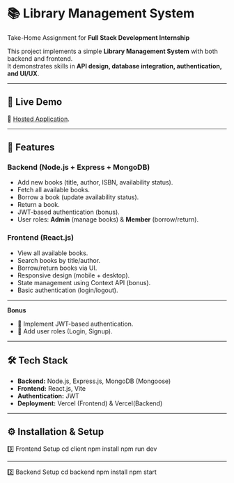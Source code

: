 # 📚 Library Management System

Take-Home Assignment for **Full Stack Development Internship**  

This project implements a simple **Library Management System** with both backend and frontend.  
It demonstrates skills in **API design, database integration, authentication, and UI/UX**.

---

## 🚀 Live Demo  
🔗 [Hosted Application](https://library-management-nu-one.vercel.app/).  

---

## 📌 Features

### Backend (Node.js + Express + MongoDB)
- Add new books (title, author, ISBN, availability status).
- Fetch all available books.
- Borrow a book (update availability status).
- Return a book.
- JWT-based authentication (bonus).
- User roles: **Admin** (manage books) & **Member** (borrow/return).

### Frontend (React.js)
- View all available books.
- Search books by title/author.
- Borrow/return books via UI.
- Responsive design (mobile + desktop).
- State management using Context API (bonus).
- Basic authentication (login/logout).

---

**Bonus**
- 🔐 Implement JWT-based authentication.
- 👥 Add user roles (Login, Signup).
---

## 🛠 Tech Stack
- **Backend:** Node.js, Express.js, MongoDB (Mongoose)
- **Frontend:** React.js, Vite
- **Authentication:** JWT
- **Deployment:** Vercel (Frontend) & Vercel(Backend)

---

## ⚙️ Installation & Setup

3️⃣ Frontend Setup
cd client
npm install
npm run dev

- - -
2️⃣ Backend Setup
cd backend
npm install
npm start
